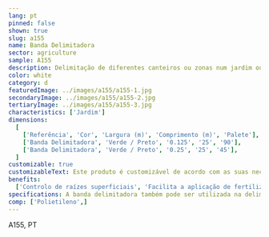 ```yaml
---
lang: pt
pinned: false
shown: true
slug: a155
name: Banda Delimitadora
sector: agriculture
sample: A155
description: Delimitação de diferentes canteiros ou zonas num jardim ou relvado. Pode também ser utilizada nas bordaduras.
color: white
category: d
featuredImage: ../images/a155/a155-1.jpg
secondaryImage: ../images/a155/a155-2.jpg
tertiaryImage: ../images/a155/a155-3.jpg
characteristics: ['Jardim']
dimensions:
  [
    ['Referência', 'Cor', 'Largura (m)', 'Comprimento (m)', 'Palete'],
    ['Banda Delimitadora', 'Verde / Preto', '0.125', '25', '90'],
    ['Banda Delimitadora', 'Verde / Preto', '0.25', '25', '45'],
  ]
customizable: true
customizableText: Este produto é customizável de acordo com as suas necessidades. Contacte-nos para mais informações.
benefits:
  ['Controlo de raízes superficiais', 'Facilita a aplicação de fertilizantes e outros produtos', 'Produto amigo do ambiente e 100% reciclável']
specifications: A banda delimitadora também pode ser utilizada na delimitação de caminhos pedonais e ciclovias.
comp: ['Polietileno',]
---
```


A155, PT
